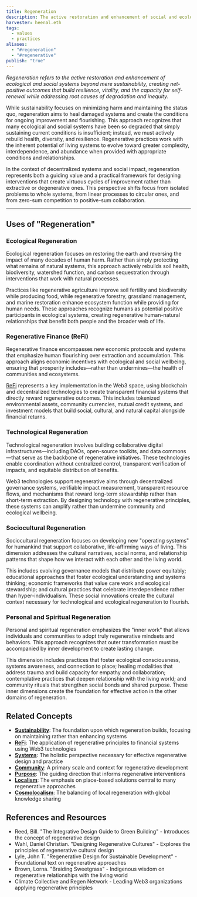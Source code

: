 ```yaml
---
title: Regeneration
description: The active restoration and enhancement of social and ecological systems, going beyond sustainability to create net-positive outcomes that build resilience and vitality
harvester: heenal.eth
tags:
  - values
  - practices
aliases:
  - "#regeneration"
  - "#regenerative"
publish: "true"
---
```


_Regeneration refers to the active restoration and enhancement of ecological and social systems beyond mere sustainability, creating net-positive outcomes that build resilience, vitality, and the capacity for self-renewal while addressing root causes of degradation and inequity._

While sustainability focuses on minimizing harm and maintaining the status quo, regeneration aims to heal damaged systems and create the conditions for ongoing improvement and flourishing. This approach recognizes that many ecological and social systems have been so degraded that simply sustaining current conditions is insufficient; instead, we must actively rebuild health, diversity, and resilience. Regenerative practices work with the inherent potential of living systems to evolve toward greater complexity, interdependence, and abundance when provided with appropriate conditions and relationships.

In the context of decentralized systems and social impact, regeneration represents both a guiding value and a practical framework for designing interventions that create virtuous cycles of improvement rather than extractive or degenerative ones. This perspective shifts focus from isolated problems to whole systems, from linear processes to circular ones, and from zero-sum competition to positive-sum collaboration.

---

## Uses of "Regeneration"

### Ecological Regeneration

Ecological regeneration focuses on restoring the earth and reversing the impact of many decades of human harm. Rather than simply protecting what remains of natural systems, this approach actively rebuilds soil health, biodiversity, watershed function, and carbon sequestration through interventions that work with natural processes.

Practices like regenerative agriculture improve soil fertility and biodiversity while producing food, while regenerative forestry, grassland management, and marine restoration enhance ecosystem function while providing for human needs. These approaches recognize humans as potential positive participants in ecological systems, creating regenerative human-natural relationships that benefit both people and the broader web of life.

### Regenerative Finance (ReFi)

Regenerative finance encompasses new economic protocols and systems that emphasize human flourishing over extraction and accumulation. This approach aligns economic incentives with ecological and social wellbeing, ensuring that prosperity includes—rather than undermines—the health of communities and ecosystems.

[ReFi](tags/refi.md) represents a key implementation in the Web3 space, using blockchain and decentralized technologies to create transparent financial systems that directly reward regenerative outcomes. This includes tokenized environmental assets, community currencies, mutual credit systems, and investment models that build social, cultural, and natural capital alongside financial returns.

### Technological Regeneration

Technological regeneration involves building collaborative digital infrastructures—including DAOs, open-source toolkits, and data commons—that serve as the backbone of regenerative initiatives. These technologies enable coordination without centralized control, transparent verification of impacts, and equitable distribution of benefits.

Web3 technologies support regenerative aims through decentralized governance systems, verifiable impact measurement, transparent resource flows, and mechanisms that reward long-term stewardship rather than short-term extraction. By designing technology with regenerative principles, these systems can amplify rather than undermine community and ecological wellbeing.

### Sociocultural Regeneration

Sociocultural regeneration focuses on developing new "operating systems" for humankind that support collaborative, life-affirming ways of living. This dimension addresses the cultural narratives, social norms, and relationship patterns that shape how we interact with each other and the living world.

This includes evolving governance models that distribute power equitably; educational approaches that foster ecological understanding and systems thinking; economic frameworks that value care work and ecological stewardship; and cultural practices that celebrate interdependence rather than hyper-individualism. These social innovations create the cultural context necessary for technological and ecological regeneration to flourish.

### Personal and Spiritual Regeneration

Personal and spiritual regeneration emphasizes the "inner work" that allows individuals and communities to adopt truly regenerative mindsets and behaviors. This approach recognizes that outer transformation must be accompanied by inner development to create lasting change.

This dimension includes practices that foster ecological consciousness, systems awareness, and connection to place; healing modalities that address trauma and build capacity for empathy and collaboration; contemplative practices that deepen relationship with the living world; and community rituals that strengthen social bonds and shared purpose. These inner dimensions create the foundation for effective action in the other domains of regeneration.

## Related Concepts

- **[Sustainability](tags/sustainability.md)**: The foundation upon which regeneration builds, focusing on maintaining rather than enhancing systems
- **[ReFi](tags/refi.md)**: The application of regenerative principles to financial systems using Web3 technologies
- **[Systems](tags/systems.md)**: The holistic perspective necessary for effective regenerative design and practice
- **[Community](tags/community.md)**: A primary scale and context for regenerative development
- **[Purpose](tags/purpose.md)**: The guiding direction that informs regenerative interventions
- **[Localism](tags/localism.md)**: The emphasis on place-based solutions central to many regenerative approaches
- **[Cosmolocalism](tags/cosmolocalism.md)**: The balancing of local regeneration with global knowledge sharing

## References and Resources

- Reed, Bill. "The Integrative Design Guide to Green Building" - Introduces the concept of regenerative design
- Wahl, Daniel Christian. "Designing Regenerative Cultures" - Explores the principles of regenerative cultural design
- Lyle, John T. "Regenerative Design for Sustainable Development" - Foundational text on regenerative approaches
- Brown, Lorna. "Braiding Sweetgrass" - Indigenous wisdom on regenerative relationships with the living world
- Climate Collective and Regen Network - Leading Web3 organizations applying regenerative principles